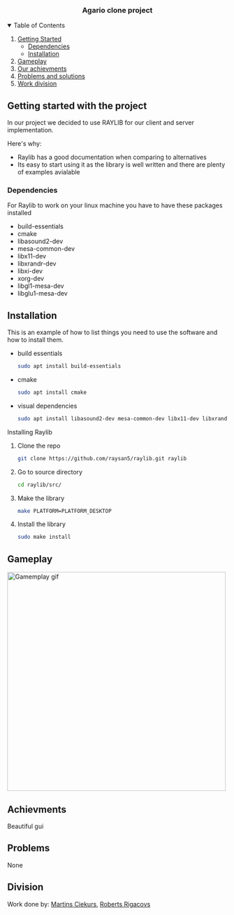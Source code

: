 <br />
<p align="center">
  <h3 align="center">Agario clone project</h3>
</p>


<details open="open">
  <summary>Table of Contents</summary>
  <ol>
    <li>
      <a href="#getting-started">Getting Started</a>
      <ul>
        <li><a href="#dependencies">Dependencies</a></li>
        <li><a href="#installation">Installation</a></li>
      </ul>
    </li>
    <li><a href="#gameplay">Gameplay</a></li>
    <li><a href="#achievments">Our achievments</a></li>
    <li><a href="#problems">Problems and solutions</a></li>
    <li><a href="#division">Work division</a></li>
  </ol>
</details>


## Getting started with the project

In our project we decided to use RAYLIB for our client and server implementation.

Here's why:
* Raylib has a good documentation when comparing to alternatives
* Its easy to start using it as the library is well written and there are plenty of examples avialable


### Dependencies

For Raylib to work on your linux machine you have to have these packages installed
* build-essentials
* cmake
* libasound2-dev
* mesa-common-dev
* libx11-dev
* libxrandr-dev
* libxi-dev
* xorg-dev
* libgl1-mesa-dev
* libglu1-mesa-dev


## Installation

This is an example of how to list things you need to use the software and how to install them.
* build essentials
  ```sh
  sudo apt install build-essentials
  ```
* cmake
  ```sh
  sudo apt install cmake
  ```
* visual dependencies
  ```sh
  sudo apt install libasound2-dev mesa-common-dev libx11-dev libxrandr-dev libxi-dev xorg-dev libgl1-mesa-dev libglu1-mesa-dev
  ```
Installing Raylib
1. Clone the repo
   ```sh
   git clone https://github.com/raysan5/raylib.git raylib
   ```
2. Go to source directory
   ```sh
   cd raylib/src/
   ```
3. Make the library
   ```sh
   make PLATFORM=PLATFORM_DESKTOP
   ```
4. Install the library
   ```sh
   sudo make install
   ```



## Gameplay
<img src="visuals/eatingdotsgame.gif" alt="Gamemplay gif" title="Gameplay" width="500"/>


## Achievments

Beautiful gui 


## Problems
None


## Division
Work done by:
[Martins Ciekurs](LinkPlaceHolder),
[Roberts Rigacovs](https://github.com/Goodguyr)


